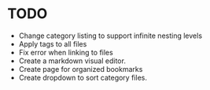 # TODO

- Change category listing to support infinite nesting levels
- Apply tags to all files
- Fix error when linking to files
- Create a markdown visual editor.
- Create page for organized bookmarks
- Create dropdown to sort category files.